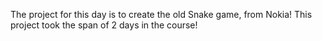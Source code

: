 The project for this day is to create the old Snake game, from Nokia! This project took the span of 2 days in the course!